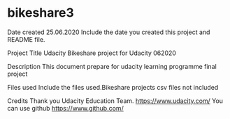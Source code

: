 # bikeshare3
Date created 25.06.2020 Include the date you created this project and README file.

Project Title Udacity Bikeshare project for Udacity 062020

Description This document prepare for udacity learning programme final project

Files used Include the files used.Bikeshare projects csv files not included

Credits Thank you Udacity Education Team. https://www.udacity.com/ You can use github https://www.github.com/